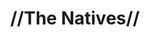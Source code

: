 ---
pid: PT337
title: "//The Natives//"
location_transcription: Penn Treaty Park
zipcode: '19142'
outside_phl: 
neighborhood: Elmwood,Southwest Philadelphia
age: '17'
age_range: 13-19
instagram: 
image_file_name: PT_337.jpg
proposal_transcription: |-
  Native Statues
  Taino People
  Mohawk People
topic: Hispanic,Native Americans,Race Ethnicity
topic_summary: 0, 0, 0
type: Sculpture Statue
keywords_other: 
credit: 
image_labels: 
twitter: 
facebook: 
permalink: "/monuments/pt337/"
layout: item-page
---